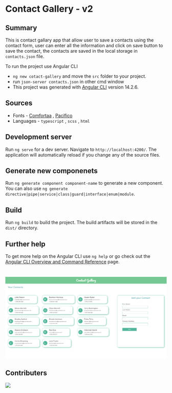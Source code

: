 # Contact Gallery - v2

## Summary

This is contact gallary app that allow user to save a contacts using the contact form, user can enter all the information and click on save button to save the contact, the contacts are saved in the local storage in `contacts.json` file.

To run the project use Angular CLI

- `ng new cotact-gallery` and move the `src` folder to your project.
- run `json-server contacts.json` in other cmd window
- This project was generated with [Angular CLI](https://github.com/angular/angular-cli) version 14.2.6.

## Sources

- Fonts - [Comfortaa](https://fonts.google.com/specimen/Comfortaa) , [Pacifico](https://fonts.google.com/specimen/Pacifico)
- Languages - `typescript` , `scss` , `html`

## Development server

Run `ng serve` for a dev server. Navigate to `http://localhost:4200/`. The application will automatically reload if you change any of the source files.

## Generate new componenets

Run `ng generate component component-name` to generate a new component. You can also use `ng generate directive|pipe|service|class|guard|interface|enum|module`.

## Build

Run `ng build` to build the project. The build artifacts will be stored in the `dist/` directory.

## Further help

To get more help on the Angular CLI use `ng help` or go check out the [Angular CLI Overview and Command Reference](https://angular.io/cli) page.

#

![](./contact.PNG)

## Contributers
<a href="https://github.com/sneh-shin" target="_blank">
<img src="https://avatars.githubusercontent.com/u/113440419?v=4" width="60px"/>
</a>
